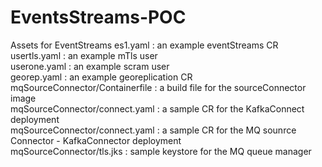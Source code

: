 # EventsStreams-POC
Assets for EventStreams
es1.yaml : an example eventStreams CR <br>
usertls.yaml : an example mTls user <br>
userone.yaml : an example scram user<br>
georep.yaml : an example georeplication CR <br>
mqSourceConnector/Containerfile : a build file for the sourceConnector image <br>
mqSourceConnector/connect.yaml : a sample CR for the KafkaConnect deployment <br>
mqSourceConnector/connect.yaml : a sample CR for the MQ sounrce Connector - KafkaConnector deployment <br>
mqSourceConnector/tls.jks : sample keystore for the MQ queue manager 
